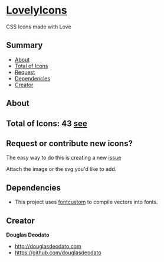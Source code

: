 # [LovelyIcons](http://www.douglasdeodato.com/lovelyicons)

CSS Icons made with Love

## Summary 

- [About](#about)
- [Total of Icons](#totaloficons)
- [Request](#request)
- [Dependencies](#dependencies)
- [Creator](#creator)


## About


## Total of Icons: 43 [see](icons.md)


## Request or contribute new icons?

The easy way to do this is creating a new [issue](https://github.com/douglasdeodato/lovely-icons/issues/new?title=Icon%20Request:%20li-)

Attach the image or the svg you'd like to add.


## Dependencies ##
* This project uses [fontcustom](https://github.com/FontCustom/fontcustom) to compile vectors into fonts.




## Creator

**Douglas Deodato**

- <http://douglasdeodato.com>
- <https://github.com/douglasdeodato>